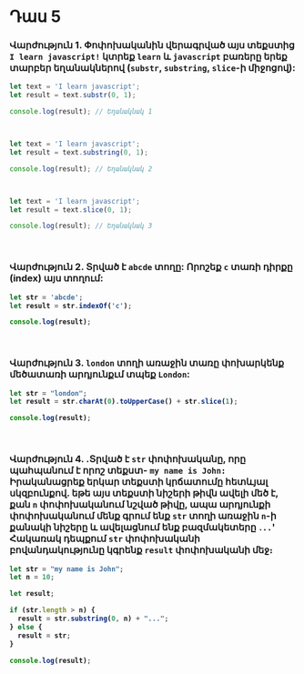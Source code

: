 # Դաս 5

### Վարժություն 1. Փոփոխականին վերագրված այս տեքստից `I learn javascript!` կտրեք `learn` և `javascript` բառերը երեք տարբեր եղանակներով (`substr`, `substring`, `slice`-ի միջոցով):
```js
let text = 'I learn javascript';
let result = text.substr(0, 1);

console.log(result); // Եղանակնակ 1



let text = 'I learn javascript';
let result = text.substring(0, 1);

console.log(result); // Եղանակնակ 2



let text = 'I learn javascript';
let result = text.slice(0, 1);

console.log(result); // Եղանակնակ 3
```

<br>

### Վարժություն 2. Տրված է `abcde` տողը: Որոշեք `c` տառի դիրքը <b>(index)<b> այս տողում:
```js
let str = 'abcde';
let result = str.indexOf('c');

console.log(result);
```

<br>

### Վարժություն 3. `london` տողի առաջին տառը փոխարկենք մեծատառի արդյունքւմ տպեք `London`:
```js
let str = "london";
let result = str.charAt(0).toUpperCase() + str.slice(1);

console.log(result);
```

<br>

### Վարժություն 4. .Տրված է `str` փոփոխականը, որը պահպանում է որոշ տեքստ- `my name is John։` Իրականացրեք երկար տեքստի կրճատումը հետևյալ սկզբունքով. եթե այս տեքստի նիշերի թիվն ավելի մեծ է, քան `n` փոփոխականում նշված թիվը, ապա արդյունքի փոփոխականում մենք գրում ենք `str` տողի առաջին `n`-ի քանակի նիշերը և ավելացնում ենք բազմակետերը `․..`' Հակառակ դեպքում `str` փոփոխականի բովանդակությունը կգրենք `result` փոփոխականի մեջ։
```js
let str = "my name is John";
let n = 10; 

let result;

if (str.length > n) {
  result = str.substring(0, n) + "..."; 
} else {
  result = str; 
}

console.log(result); 
```